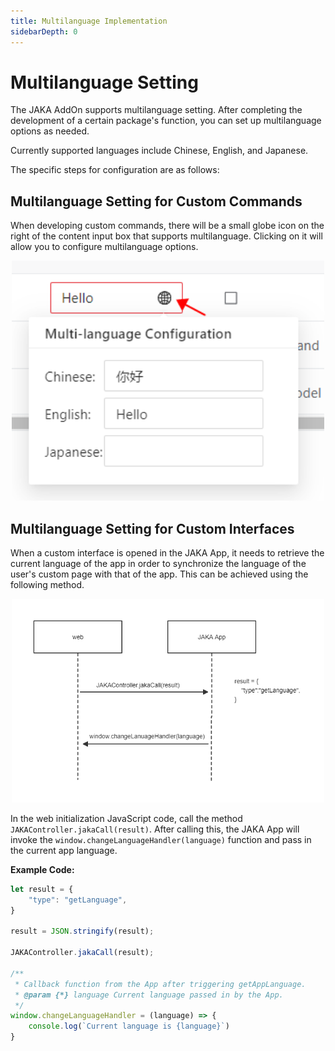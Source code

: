 ```yaml
---
title: Multilanguage Implementation
sidebarDepth: 0
---
```


# Multilanguage Setting

The JAKA AddOn supports multilanguage setting. After completing the development of a certain package's function, you can set up multilanguage options as needed.

Currently supported languages include Chinese, English, and Japanese.

The specific steps for configuration are as follows:

## Multilanguage Setting for Custom Commands

When developing custom commands, there will be a small globe icon on the right of the content input box that supports multilanguage. Clicking on it will allow you to configure multilanguage options.

<div align="center"><img width="500"  src="./img/multiLanguage/multiLan.png"/></div>

## Multilanguage Setting for Custom Interfaces

When a custom interface is opened in the JAKA App, it needs to retrieve the current language of the app in order to synchronize the language of the user's custom page with that of the app. This can be achieved using the following method.

<div align="center"><img width="500"  src="./img/multiLanguage/getLanuage.png"/></div>

In the web initialization JavaScript code, call the method `JAKAController.jakaCall(result)`. After calling this, the JAKA App will invoke the `window.changeLanguageHandler(language)` function and pass in the current app language.

**Example Code:**

```js
let result = {
    "type": "getLanguage",
}

result = JSON.stringify(result);

JAKAController.jakaCall(result);

/**
 * Callback function from the App after triggering getAppLanguage.
 * @param {*} language Current language passed in by the App.
 */
window.changeLanguageHandler = (language) => {
    console.log(`Current language is {language}`)
}
```